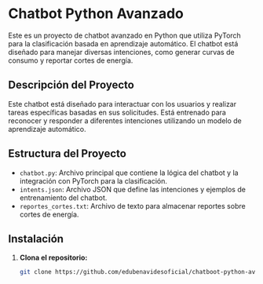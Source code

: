# Chatbot Python Avanzado

Este es un proyecto de chatbot avanzado en Python que utiliza PyTorch para la clasificación basada en aprendizaje automático. El chatbot está diseñado para manejar diversas intenciones, como generar curvas de consumo y reportar cortes de energía.

## Descripción del Proyecto

Este chatbot está diseñado para interactuar con los usuarios y realizar tareas específicas basadas en sus solicitudes. Está entrenado para reconocer y responder a diferentes intenciones utilizando un modelo de aprendizaje automático.

## Estructura del Proyecto

- `chatbot.py`: Archivo principal que contiene la lógica del chatbot y la integración con PyTorch para la clasificación.
- `intents.json`: Archivo JSON que define las intenciones y ejemplos de entrenamiento del chatbot.
- `reportes_cortes.txt`: Archivo de texto para almacenar reportes sobre cortes de energía.

## Instalación

1. **Clona el repositorio:**

   ```bash
   git clone https://github.com/edubenavidesoficial/chatboot-python-avanzado.git
